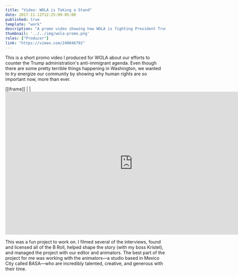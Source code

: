 ```yaml
---
title: "Video: WOLA is Taking a Stand"
date: 2017-11-12T12:25:09-05:00
published: true
template: "work"
description: "A promo video showing how WOLA is fighting President Trump’s anti-immigrant genda"
thumbnail: '../../img/wola-promo.png'
roles: ["Producer"]
link: "https://vimeo.com/240046792"
---
```


This is a short promo video I produced for WOLA about our efforts to counter the Trump administration's anti-immigrant agenda. Even though there are some pretty terrible things happening in Washington, we wanted to try energize our community by showing why human rights are so important now, more than ever.

[[iframe]]
| | <iframe src="https://player.vimeo.com/video/240046792" width="800" height="450" frameborder="0" webkitallowfullscreen mozallowfullscreen allowfullscreen></iframe>

This was a fun project to work on. I filmed several of the interviews, found and licensed all of the B Roll, helped shape the story (with my boss Kristel), and managed the project with our editor and animators. The best part of the project for me was working with the animators—a studio based in Mexico City called BASA—who are incredibly talented, creative, and generous with their time.
